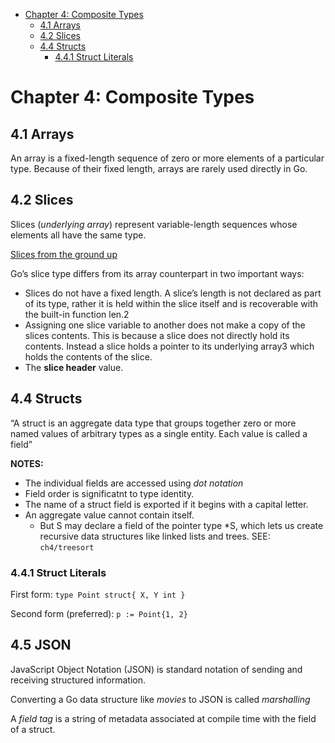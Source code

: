 - [Chapter 4: Composite Types](#chapter-4-composite-types)
  - [4.1 Arrays](#41-arrays)
  - [4.2 Slices](#42-slices)
  - [4.4 Structs](#44-structs)
    - [4.4.1 Struct Literals](#441-struct-literals)

# Chapter 4: Composite Types

## 4.1 Arrays

An array is a fixed-length sequence of zero or more elements of a particular type. Because of their fixed length, arrays are rarely used directly in Go.

## 4.2 Slices

Slices (*underlying array*) represent variable-length sequences whose elements all have the same type.

[Slices from the ground up](https://dave.cheney.net/2018/07/12/slices-from-the-ground-up)

Go’s slice type differs from its array counterpart in two important ways:

- Slices do not have a fixed length. A slice’s length is not declared as part of its type, rather it is held within the slice itself and is recoverable with the built-in function len.2
- Assigning one slice variable to another does not make a copy of the slices contents. This is because a slice does not directly hold its contents. Instead a slice holds a pointer to its underlying array3 which holds the contents of the slice.
- The **slice header** value.

## 4.4 Structs

“A struct is an aggregate data type that groups together zero or more named values of arbitrary types as a single entity. Each value is called a field”

**NOTES:**

- The individual fields are accessed using *dot notation*
- Field order is significatnt to type identity.
- The name of a struct field is exported if it begins with a capital letter.
- An aggregate value cannot contain itself.
  - But S may declare a field of the pointer type *S, which lets us create recursive data structures like linked lists and trees. SEE: `ch4/treesort`

### 4.4.1 Struct Literals

First form: `type Point struct{ X, Y int }`

Second form (preferred): `p := Point{1, 2}`

## 4.5 JSON

JavaScript Object Notation (JSON) is standard notation of sending and receiving structured information.

Converting a Go data structure like *movies* to JSON is called *marshalling*

A *field tag* is a string of metadata associated at compile time with the field of a struct. 


